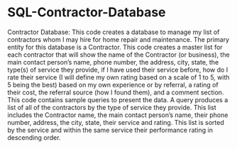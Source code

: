 # SQL-Contractor-Database
Contractor Database:
This code creates a database to manage my list of contractors whom I may hire for home repair and maintenance. The primary entity for this database is a Contractor. This code creates a master list for each contractor that will show the name of the Contractor (or business), the main contact person’s name, phone number, the address, city, state, the type(s) of service they provide, if I have used their service before, how do I rate their service (I will define my own rating based on a scale of 1 to 5, with 5 being the best) based on my own experience or by referral, a rating of their cost, the referral source (how I found them), and a comment section. This code contains sample queries to present the data. A query produces a list of all of the contractors by the type of service they provide. This list includes the Contractor name, the main contact person’s name, their phone number, address, the city, state, their service and rating. This list is sorted by the service and within the same service their performance rating in descending order.   
